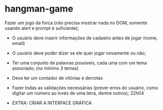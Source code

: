 # hangman-game

Fazer um jogo da forca (não precisa mostrar nada no DOM, somente usando alert e prompt é suficiente);
- O usuário deve inserir informações de cadastro antes de jogar (nome, email)
- O usuário deve poder dizer se ele quer jogar novamente ou não;
- Ter uma conjunto de palavras possíveis, cada uma com um tema associado; (no mínimo 3 temas)
- Deve ter um contador de vitórias e derrotas
- Fazer todas as validações necessárias (prever erros do usuário, como digitar um número ao invés de uma letra, dentre outros);
22h04


- EXTRA: CRIAR A INTERFACE GRÁFICA
